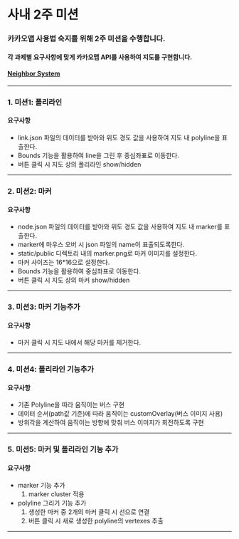 # 사내 2주 미션 

### 카카오맵 사용법 숙지를 위해 2주 미션을 수행합니다.

#### 각 과제별 요구사항에 맞게 카카오맵 API를 사용하여 지도를 구현합니다.
#### [Neighbor System](http://neighbor21.co.kr)

---

### 1. 미션1: 폴리라인
#### 요구사항
- link.json 파일의 데이터를 받아와 위도 경도 값을 사용하여 지도 내 polyline을 표출한다.
- Bounds 기능을 활용하여 line을 그린 후 중심좌표로 이동한다.
- 버튼 클릭 시 지도 상의 폴리라인 show/hidden
 
---

### 2. 미션2: 마커
#### 요구사항
- node.json 파일의 데이터를 받아와 위도 경도 값을 사용하여 지도 내 marker를 표출한다.
- marker에 마우스 오버 시 json 파일의 name이 표출되도록한다.
- static/public 디렉토리 내의 marker.png로 마커 이미지를 설정한다.
- 마커 사이즈는 16*16으로 설정한다.
- Bounds 기능을 활용하여 중심좌표로 이동한다.
- 버튼 클릭 시 지도 상의 마커 show/hidden

---

### 3. 미션3: 마커 기능추가
#### 요구사항
- 마커 클릭 시 지도 내에서 해당 마커를 제거한다.

---

### 4. 미션4: 폴리라인 기능추가
#### 요구사항
- 기존 Polyline을 따라 움직이는 버스 구현
- 데이터 순서(path값 기준)에 따라 움직이는 customOverlay(버스 이미지 사용)
- 방위각을 계산하여 움직이는 방향에 맞춰 버스 이미지가 회전하도록 구현

---

### 5. 미션5: 마커 및 폴리라인 기능 추가
#### 요구사항
- marker 기능 추가
  1. marker cluster 적용
- polyline 그리기 기능 추가
  1. 생성한 마커 중 2개의 마커 클릭 시 선으로 연결
  2. 버튼 클릭 시 새로 생성한 polyline의 vertexes 추출

---
